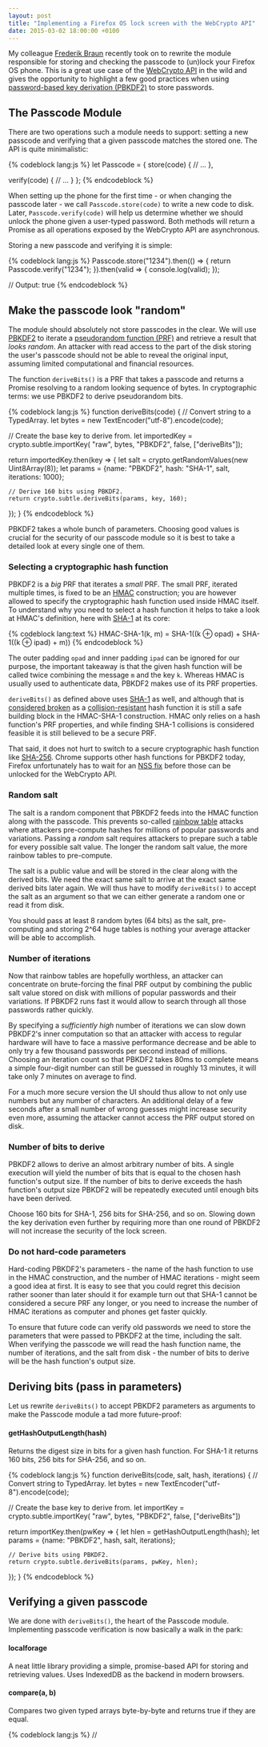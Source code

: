 ```yaml
---
layout: post
title: "Implementing a Firefox OS lock screen with the WebCrypto API"
date: 2015-03-02 18:00:00 +0100
---
```


My colleague [Frederik Braun](https://twitter.com/freddyb) recently took on to
rewrite the module responsible for storing and checking the passcode to
(un)lock your Firefox OS phone. This is a great use case of the
[WebCrypto API](https://dvcs.w3.org/hg/webcrypto-api/raw-file/tip/spec/Overview.html)
in the wild and gives the opportunity to highlight a few good practices when using
[password-based key derivation (PBKDF2)](https://en.wikipedia.org/wiki/PBKDF2)
to store passwords.

## The Passcode Module

There are two operations such a module needs to support: setting a new passcode
and verifying that a given passcode matches the stored one. The API is quite
minimalistic:

{% codeblock lang:js %}
let Passcode = {
  store(code) {
    // ...
  },

  verify(code) {
    // ...
  }
};
{% endcodeblock %}

When setting up the phone for the first time - or when changing the passcode
later - we call `Passcode.store(code)` to write a new code to disk. Later,
`Passcode.verify(code)` will help us determine whether we should unlock the
phone given a user-typed password. Both methods will return a Promise as all
operations exposed by the WebCrypto API are asynchronous.

Storing a new passcode and verifying it is simple:

{% codeblock lang:js %}
Passcode.store("1234").then(() => {
  return Passcode.verify("1234");
}).then(valid => {
  console.log(valid);
});

// Output: true
{% endcodeblock %}

## Make the passcode look "random"

The module should absolutely not store passcodes in the clear. We will use
[PBKDF2](https://en.wikipedia.org/wiki/PBKDF2) to iterate a
[pseudorandom function (PRF)](https://en.wikipedia.org/wiki/Pseudorandom_function_family)
and retrieve a result that *looks random*. An attacker with read access to the
part of the disk storing the user's passcode should not be able to reveal the
original input, assuming limited computational and financial resources.

The function `deriveBits()` is a PRF that takes a passcode and returns a Promise
resolving to a random looking sequence of bytes. In cryptographic terms: we use
PBKDF2 to derive pseudorandom bits.

{% codeblock lang:js %}
function deriveBits(code) {
  // Convert string to a TypedArray.
  let bytes = new TextEncoder("utf-8").encode(code);

  // Create the base key to derive from.
  let importedKey = crypto.subtle.importKey(
    "raw", bytes, "PBKDF2", false, ["deriveBits"]);

  return importedKey.then(key => {
    let salt = crypto.getRandomValues(new Uint8Array(8));
    let params = {name: "PBKDF2", hash: "SHA-1", salt, iterations: 1000};

    // Derive 160 bits using PBKDF2.
    return crypto.subtle.deriveBits(params, key, 160);
  });
}
{% endcodeblock %}

PBKDF2 takes a whole bunch of parameters. Choosing good values is crucial for
the security of our passcode module so it is best to take a detailed look at
every single one of them.

### Selecting a cryptographic hash function

PBKDF2 is a *big* PRF that iterates a *small* PRF. The small PRF, iterated
multiple times, is fixed to be an [HMAC](https://en.wikipedia.org/wiki/HMAC)
construction; you are however allowed to specify the cryptographic hash
function used inside HMAC itself. To understand why you need to select a hash
function it helps to take a look at HMAC's definition, here with
[SHA-1](https://en.wikipedia.org/wiki/SHA-1) at its core:

{% codeblock lang:text %}
HMAC-SHA-1(k, m) = SHA-1((k ⊕ opad) + SHA-1((k ⊕ ipad) + m))
{% endcodeblock %}

The outer padding `opad` and inner padding `ipad` can be ignored for our
purpose, the important takeaway is that the given hash function will be called
twice combining the message `m` and the key `k`. Whereas HMAC is usually used
to authenticate data, PBKDF2 makes use of its PRF properties.

`deriveBits()` as defined above uses [SHA-1](https://en.wikipedia.org/wiki/SHA-1)
as well, and although that is [considered broken](http://valerieaurora.org/hash.html)
as a [collision-resistant](https://en.wikipedia.org/wiki/Collision_resistance)
hash function it is still a safe building block in the HMAC-SHA-1 construction.
HMAC only relies on a hash function's PRF properties, and while finding SHA-1
collisions is considered feasible it is still believed to be a secure PRF.

That said, it does not hurt to switch to a secure cryptographic hash function
like [SHA-256](https://en.wikipedia.org/wiki/SHA-2). Chrome supports other hash
functions for PBKDF2 today, Firefox unfortunately has to wait for an
[NSS fix](https://bugzil.la/554827) before those can be unlocked for the
WebCrypto API.

### Random salt

The salt is a random component that PBKDF2 feeds into the HMAC function along
with the passcode. This prevents so-called
[rainbow table](https://en.wikipedia.org/wiki/Rainbow_table) attacks where
attackers pre-compute hashes for millions of popular passwords and variations.
Passing a *random* salt requires attackers to prepare such a table for every
possible salt value. The longer the random salt value, the more rainbow tables
to pre-compute.

The salt is a public value and will be stored in the clear along with the
derived bits. We need the exact same salt to arrive at the exact same derived
bits later again. We will thus have to modify `deriveBits()` to accept the salt
as an argument so that we can either generate a random one or read it from disk.

You should pass at least 8 random bytes (64 bits) as the salt, pre-computing
and storing 2^64 huge tables is nothing your average attacker will be able to
accomplish.

### Number of iterations

Now that rainbow tables are hopefully worthless, an attacker can concentrate
on brute-forcing the final PRF output by combining the public salt value stored
on disk with millions of popular passwords and their variations. If PBKDF2 runs
fast it would allow to search through all those passwords rather quickly.

By specifying a *sufficiently high* number of iterations we can slow down
PBKDF2's inner computation so that an attacker with access to regular hardware
will have to face a massive performance decrease and be able to only try a few
thousand passwords per second instead of millions. Choosing an iteration count
so that PBKDF2 takes 80ms to complete means a simple four-digit number can
still be guessed in roughly 13 minutes, it will take only 7 minutes on average
to find.

For a much more secure version the UI should thus allow to not only use
numbers but any number of characters. An additional delay of a few seconds
after a small number of wrong guesses might increase security even more,
assuming the attacker cannot access the PRF output stored on disk.

### Number of bits to derive

PBKDF2 allows to derive an almost arbitrary number of bits. A single execution
will yield the number of bits that is equal to the chosen hash function's
output size. If the number of bits to derive exceeds the hash function's output
size PBKDF2 will be repeatedly executed until enough bits have been derived.

Choose 160 bits for SHA-1, 256 bits for SHA-256, and so on. Slowing down the
key derivation even further by requiring more than one round of PBKDF2 will not
increase the security of the lock screen.

### Do not hard-code parameters

Hard-coding PBKDF2's parameters - the name of the hash function to use in the
HMAC construction, and the number of HMAC iterations - might seem a good idea
at first. It is easy to see that you could regret this decision rather sooner
than later should it for example turn out that SHA-1 cannot be considered a
secure PRF any longer, or you need to increase the number of HMAC iterations as
computer and phones get faster quickly.

To ensure that future code can verify old passwords we need to store the
parameters that were passed to PBKDF2 at the time, including the salt. When
verifying the passcode we will read the hash function name, the number of
iterations, and the salt from disk - the number of bits to derive will be the
hash function's output size.

## Deriving bits (pass in parameters)

Let us rewrite `deriveBits()` to accept PBKDF2 parameters as arguments to make
the Passcode module a tad more future-proof:

#### getHashOutputLength(hash)

Returns the digest size in bits for a given hash function. For SHA-1 it returns
160 bits, 256 bits for SHA-256, and so on.

{% codeblock lang:js %}
function deriveBits(code, salt, hash, iterations) {
  // Convert string to TypedArray.
  let bytes = new TextEncoder("utf-8").encode(code);

  // Create the base key to derive from.
  let importKey = crypto.subtle.importKey(
    "raw", bytes, "PBKDF2", false, ["deriveBits"])

  return importKey.then(pwKey => {
    let hlen = getHashOutputLength(hash);
    let params = {name: "PBKDF2", hash, salt, iterations};

    // Derive bits using PBKDF2.
    return crypto.subtle.deriveBits(params, pwKey, hlen);
  });
}
{% endcodeblock %}

## Verifying a given passcode

We are done with `deriveBits()`, the heart of the Passcode module. Implementing
passcode verification is now basically a walk in the park:

#### localforage

A neat little library providing a simple, promise-based API for storing and
retrieving values. Uses IndexedDB as the backend in modern browsers.

#### compare(a, b)

Compares two given typed arrays byte-by-byte and returns true if they are equal.

{% codeblock lang:js %}
// <script src="localforage.min.js"/>

PasscodeHelper.verify = function (code) {
  let loadValues = Promise.all([
    localforage.getItem("digest"),
    localforage.getItem("salt"),
    localforage.getItem("hash"),
    localforage.getItem("iterations")
  ]);

  return loadValues.then(([digest, salt, hash, iterations]) => {
    return deriveBits(code, salt, hash, iterations).then(bits => {
      return compare(bits, digest);
    });
  });
};
{% endcodeblock %}

asdf asdf asdf

### Does compare() have to be a constant-time operation?

No, `compare()` does not have to be constant-time. Even if the attacker learns
the first byte of the final digest stored on disk she cannot easily produce
inputs to guess the second byte - the opposite would imply knowing the
pre-images of all those two-byte values. She cannot do better than submitting
simple guesses that become harder the more bytes are known. For a successful
attack all bytes have to be recovered, which in turns means a valid pre-image
for the full final digest needs to be found.

If it makes you feel any better, you can of course implement `compare()` as a
constant-time operation. This might be tricky though given that all modern
JavaScript engines optimize code heavily.

## Storing a new passcode

asdf asdf

{% codeblock lang:js %}
const HASH = "SHA-1";
const ITERATIONS = 1000;

PasscodeHelper.store = function (code) {
  let salt = crypto.getRandomValues(new Uint8Array(8));

  return deriveBits(code, salt, HASH, ITERATIONS).then(bits => {
    return Promise.all([
      localforage.setItem("digest", bits),
      localforage.setItem("salt", salt),
      localforage.setItem("hash", HASH),
      localforage.setItem("iterations", ITERATIONS)
    ]);
  });
};
{% endcodeblock %}

## Conclusion

take upgrade into account
security -> 80ms x 10,000 = 13,3h (max) / 6.65h (avg)
faster with a faster device, or even ASICs or FPGAs
would require to know the final hash value, read from the device
with mis-calculated num of iterations, maybe even less time to find key
